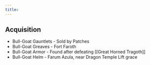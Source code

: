 ```yaml
---
title:
---
```


## Acquisition
- Bull-Goat Gauntlets - Sold by Patches
- Bull-Goat Greaves - Fort Faroth
- Bull-Goat Armor - Found after defeating [[Great Horned Tragoth]]
- Bull-Goat Helm - Farum Azula, near Dragon Temple Lift grace
